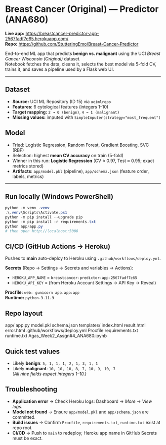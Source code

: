# Breast Cancer (Original) — Predictor (ANA680)

**Live app:** https://breastcancer-predictor-app-2567fadf7e65.herokuapp.com/  
**Repo:** https://github.com/StutteringEmo/Breast-Cancer-Predictor

End-to-end ML app that predicts **benign vs. malignant** using the UCI *Breast Cancer Wisconsin (Original)* dataset.  
Notebook fetches the data, cleans it, selects the best model via 5-fold CV, trains it, and saves a pipeline used by a Flask web UI.

---

## Dataset
- **Source:** UCI ML Repository (ID 15) via `ucimlrepo`
- **Features:** 9 cytological features (integers 1–10)
- **Target mapping:** `2 → 0 (benign)`, `4 → 1 (malignant)`
- **Missing values:** imputed with `SimpleImputer(strategy="most_frequent")`

## Model
- Tried: Logistic Regression, Random Forest, Gradient Boosting, SVC (RBF)
- Selection: highest **mean CV accuracy** on train (5-fold)
- Winner in this run: **Logistic Regression** (CV ≈ 0.97, Test ≈ 0.95; exact metrics stored)
- **Artifacts:** `app/model.pkl` (pipeline), `app/schema.json` (feature order, labels, metrics)

---

## Run locally (Windows PowerShell)
```powershell
python -m venv .venv
.\.venv\Scripts\Activate.ps1
python -m pip install --upgrade pip
python -m pip install -r requirements.txt
python app/app.py
# then open http://localhost:5000

```

## CI/CD (GitHub Actions → Heroku)
Pushes to **main** auto-deploy to Heroku using `.github/workflows/deploy.yml`.

**Secrets** (Repo → Settings → Secrets and variables → Actions):
- `HEROKU_APP_NAME` = `breastcancer-predictor-app-2567fadf7e65`
- `HEROKU_API_KEY`  = (from Heroku Account Settings → API Key → Reveal)

**Procfile:** `web: gunicorn app.app:app`  
**Runtime:** `python-3.11.9`

## Repo layout
app/
  app.py
  model.pkl
  schema.json
  templates/
    index.html
    result.html
    error.html
.github/workflows/deploy.yml
Procfile
requirements.txt
runtime.txt
Agas_Week2_Assgn#4_ANA680.ipynb

## Quick test values
- Likely **benign**: `5, 1, 1, 1, 2, 1, 3, 1, 1`  
- Likely **malignant**: `10, 10, 10, 8, 7, 10, 9, 10, 7`  
*(All nine fields expect integers 1–10.)*

## Troubleshooting
- **Application error** → Check Heroku logs: Dashboard → *More* → *View logs*.  
- **Model not found** → Ensure `app/model.pkl` and `app/schema.json` are committed.  
- **Build issues** → Confirm `Procfile`, `requirements.txt`, `runtime.txt` exist at repo root.  
- **CI/CD** → Push to `main` to redeploy; Heroku app name in GitHub Secrets must be exact.
